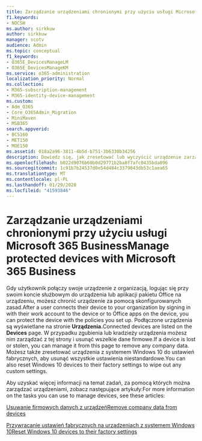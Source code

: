 ```yaml
---
title: Zarządzanie urządzeniami chronionymi przy użyciu usługi Microsoft 365 Business
f1.keywords:
- NOCSH
ms.author: sirkkuw
author: sirkkuw
manager: scotv
audience: Admin
ms.topic: conceptual
f1_keywords:
- O365E_DevicesManageLM
- O365E_DevicesManageKM
ms.service: o365-administration
localization_priority: Normal
ms.collection:
- M365-subscription-management
- M365-identity-device-management
ms.custom:
- Adm_O365
- Core_O365Admin_Migration
- MiniMaven
- MSB365
search.appverid:
- BCS160
- MET150
- MOE150
ms.assetid: 018a2a96-3811-4b5d-b751-3b6330b34256
description: Dowiedz się, jak zresetować lub wyczyścić urządzenie zarządzane za pomocą zasad ochrony.
ms.openlocfilehash: b022d9076b60b0d29771b2ba8f7afc0435bda096
ms.sourcegitcommit: 1c91b7b24537d0e54d484c3379043db53c1aea65
ms.translationtype: MT
ms.contentlocale: pl-PL
ms.lasthandoff: 01/29/2020
ms.locfileid: "41593846"
---
```

# <a name="manage-protected-devices-with-microsoft-365-business"></a><span data-ttu-id="74012-103">Zarządzanie urządzeniami chronionymi przy użyciu usługi Microsoft 365 Business</span><span class="sxs-lookup"><span data-stu-id="74012-103">Manage protected devices with Microsoft 365 Business</span></span>

<span data-ttu-id="74012-104">Gdy użytkownik połączy swoje urządzenie z organizacją, logując się przy swoim koncie służbowym do urządzenia lub aplikacji pakietu Office na urządzeniu, możesz chronić urządzenie za pomocą skonfigurowanych zasad.</span><span class="sxs-lookup"><span data-stu-id="74012-104">After a user connects their device to your organization by signing in with their work account to the device or to Office apps on the device, you can protect the device with the policies you set up.</span></span> <span data-ttu-id="74012-105">Podłączone urządzenia są wyświetlane na stronie **Urządzenia.**</span><span class="sxs-lookup"><span data-stu-id="74012-105">Connected devices are listed on the **Devices** page.</span></span> <span data-ttu-id="74012-106">W przypadku zgubienia lub kradzieży urządzenia możesz nim zarządzać z tej strony i usunąć wszelkie dane firmowe.</span><span class="sxs-lookup"><span data-stu-id="74012-106">If a device is lost or stolen, you can manage it from this page to remove any company data.</span></span> <span data-ttu-id="74012-107">Możesz także zresetować urządzenia z systemem Windows 10 do ustawień fabrycznych, aby usunąć wszystkie ustawienia niestandardowe.</span><span class="sxs-lookup"><span data-stu-id="74012-107">You can also reset Windows 10 devices to their factory settings to wipe out any custom settings.</span></span> 

<span data-ttu-id="74012-108">Aby uzyskać więcej informacji na temat zadań, za pomocą których można zarządzać urządzeniami, zobacz następujące artykuły:</span><span class="sxs-lookup"><span data-stu-id="74012-108">For more information on the tasks you can use to manage devices, see these articles:</span></span> 
  
[<span data-ttu-id="74012-109">Usuwanie firmowych danych z urządzeń</span><span class="sxs-lookup"><span data-stu-id="74012-109">Remove company data from devices</span></span>](remove-company-data.md)
  
[<span data-ttu-id="74012-110">Przywracanie ustawień fabrycznych na urządzeniach z systemem Windows 10</span><span class="sxs-lookup"><span data-stu-id="74012-110">Reset Windows 10 devices to their factory settings</span></span>](reset-devices-to-factory-settings.md)
  

